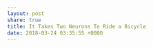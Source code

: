 ```yaml
---
layout: post
share: true
title: It Takes Two Neurons To Ride a Bicycle
date: 2018-03-24 03:35:55 +0000
---
```

